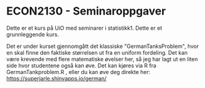 # ECON2130 - Seminaroppgaver
 Dette er et kurs på UiO med seminarer i statistikk1. Dette er et grunnleggende kurs. 
 
 Det er under kurset gjennomgått det klassiske "GermanTanksProblem", hvor en skal finne den faktiske størrelsen ut fra en uniform fordeling. Det kan være krevende med flere matematiske øvelser her, så jeg har lagt ut en liten side hvor studentene også kan øve. Det kan kjøres via R fra GermanTankproblem.R , eller du kan øve deg direkte her: https://superjarle.shinyapps.io/german/
 
 
